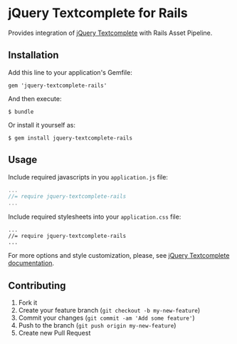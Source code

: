# jQuery Textcomplete for Rails

Provides integration of [jQuery Textcomplete](https://github.com/yuku-t/jquery-textcomplete) with Rails Asset Pipeline.

## Installation

Add this line to your application's Gemfile:

    gem 'jquery-textcomplete-rails'

And then execute:

    $ bundle

Or install it yourself as:

    $ gem install jquery-textcomplete-rails

## Usage

Include required javascripts in you `application.js` file:
```javascript
...
//= require jquery-textcomplete-rails
...
```

Include required stylesheets into your `application.css` file:
```
...
//= require jquery-textcomplete-rails
...
```

For more options and style customization, please, see [jQuery Textcomplete documentation](https://github.com/yuku-t/jquery-textcomplete).

## Contributing

1. Fork it
2. Create your feature branch (`git checkout -b my-new-feature`)
3. Commit your changes (`git commit -am 'Add some feature'`)
4. Push to the branch (`git push origin my-new-feature`)
5. Create new Pull Request
